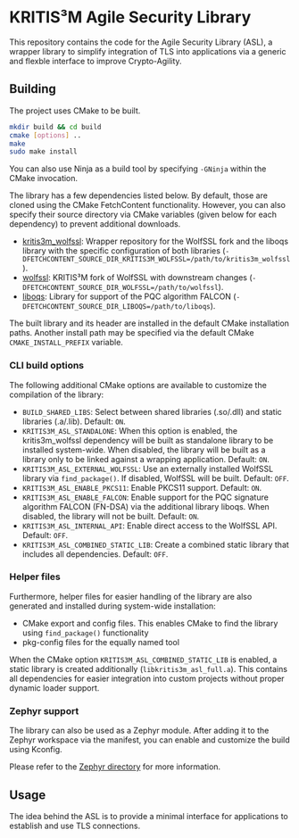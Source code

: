 # KRITIS³M Agile Security Library

This repository contains the code for the Agile Security Library (ASL), a wrapper library to simplify integration of TLS into applications via a generic and flexble interface to improve Crypto-Agility.

## Building

The project uses CMake to be built.

```bash
mkdir build && cd build
cmake [options] ..
make
sudo make install
```

You can also use Ninja as a build tool by specifying `-GNinja` within the CMake invocation.

The library has a few dependencies listed below. By default, those are cloned using the CMake FetchContent functionality. However, you can also specify their source directory via CMake variables (given below for each dependency) to prevent additional downloads.

* [kritis3m_wolfssl](https://github.com/Laboratory-for-Safe-and-Secure-Systems/kritis3m_wolfssl): Wrapper repository for the WolfSSL fork and the liboqs library with the specific configuration of both libraries (`-DFETCHCONTENT_SOURCE_DIR_KRITIS3M_WOLFSSL=/path/to/kritis3m_wolfssl`).
* [wolfssl](https://github.com/Laboratory-for-Safe-and-Secure-Systems/wolfssl): KRITIS³M fork of WolfSSL with downstream changes (`-DFETCHCONTENT_SOURCE_DIR_WOLFSSL=/path/to/wolfssl`).
* [liboqs](https://github.com/open-quantum-safe/liboqs): Library for support of the PQC algorithm FALCON (`-DFETCHCONTENT_SOURCE_DIR_LIBOQS=/path/to/liboqs`).

The built library and its header are installed in the default CMake installation paths. Another install path may be specified via the default CMake `CMAKE_INSTALL_PREFIX` variable.

### CLI build options

The following additional CMake options are available to customize the compilation of the library:
* `BUILD_SHARED_LIBS`: Select between shared libraries (.so/.dll) and static libraries (.a/.lib). Default: `ON`.
* `KRITIS3M_ASL_STANDALONE`: When this option is enabled, the kritis3m_wolfssl dependency will be built as standalone library to be installed system-wide. When disabled, the library will be built as a library only to be linked against a wrapping application. Default: `ON`.
* `KRITIS3M_ASL_EXTERNAL_WOLFSSL`: Use an externally installed WolfSSL library via `find_package()`. If disabled, WolfSSL will be built. Default: `OFF`.
* `KRITIS3M_ASL_ENABLE_PKCS11`: Enable PKCS11 support. Default: `ON`.
* `KRITIS3M_ASL_ENABLE_FALCON`: Enable support for the PQC signature algorithm FALCON (FN-DSA) via the additional library liboqs. When disabled, the library will not be built. Default: `ON`.
* `KRITIS3M_ASL_INTERNAL_API`: Enable direct access to the WolfSSL API. Default: `OFF`.
* `KRITIS3M_ASL_COMBINED_STATIC_LIB`: Create a combined static library that includes all dependencies. Default: `OFF`.

### Helper files

Furthermore, helper files for easier handling of the library are also generated and installed during system-wide installation:
*  CMake export and config files. This enables CMake to find the library using `find_package()` functionality
* pkg-config files for the equally named tool

When the CMake option `KRITIS3M_ASL_COMBINED_STATIC_LIB` is enabled, a static library is created additionally (`libkritis3m_asl_full.a`). This contains all dependencies for easier integration into custom projects without proper dynamic loader support.

### Zephyr support

The library can also be used as a Zephyr module. After adding it to the Zephyr workspace via the manifest, you can enable and customize the build using Kconfig.

Please refer to the [Zephyr directory](zephyr/README.md) for more information.

## Usage

The idea behind the ASL is to provide a minimal interface for applications to establish and use TLS connections.